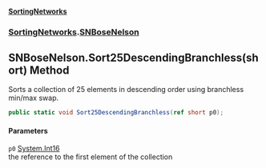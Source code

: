 #### [SortingNetworks](index.md 'index')
### [SortingNetworks](SortingNetworks.md 'SortingNetworks').[SNBoseNelson](SortingNetworks_SNBoseNelson.md 'SortingNetworks.SNBoseNelson')
## SNBoseNelson.Sort25DescendingBranchless(short) Method
Sorts a collection of 25 elements in descending order using branchless min/max swap.  
```csharp
public static void Sort25DescendingBranchless(ref short p0);
```
#### Parameters
<a name='SortingNetworks_SNBoseNelson_Sort25DescendingBranchless(short)_p0'></a>
`p0` [System.Int16](https://docs.microsoft.com/en-us/dotnet/api/System.Int16 'System.Int16')  
the reference to the first element of the collection
  
